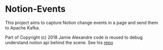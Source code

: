 # Notion-Events
This project aims to capture Notion change events in a page and send them to Apache Kafka.

Part of Copyright (c) 2018 Jamie Alexandre code is reused to debug understand notion api behind the scene. See his [repo](https://github.com/jamalex/notion-py)
